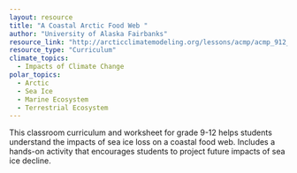 ```yaml
---
layout: resource
title: "A Coastal Arctic Food Web "
author: "University of Alaska Fairbanks"
resource_link: "http://arcticclimatemodeling.org/lessons/acmp/acmp_912_SeaIceDynamics_ACoastalAr..."
resource_type: "Curriculum"
climate_topics:
  - Impacts of Climate Change
polar_topics:
  - Arctic
  - Sea Ice
  - Marine Ecosystem
  - Terrestrial Ecosystem
---
```


This classroom curriculum and worksheet for grade 9-12 helps students understand the impacts of sea ice loss on a coastal food web.  Includes a hands-on activity that encourages students to project future impacts of sea ice decline.

